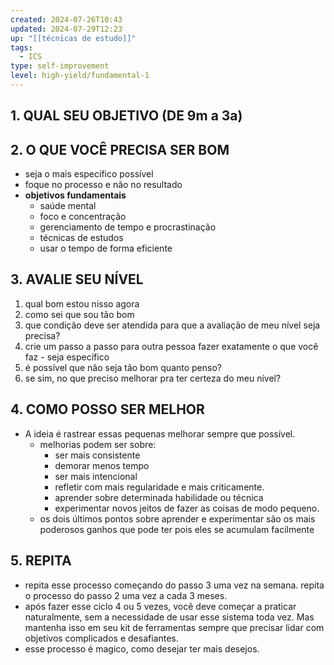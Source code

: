```yaml
---
created: 2024-07-26T10:43
updated: 2024-07-29T12:23
up: "[[técnicas de estudo]]"
tags:
  - ICS
type: self-improvement
level: high-yield/fundamental-1
---
```

## 1. QUAL SEU OBJETIVO (DE 9m a 3a)
## 2. O QUE VOCÊ PRECISA SER BOM
- seja o mais específico possível
- foque no processo e não no resultado
- **objetivos fundamentais**
	- saúde mental
	- foco e concentração
	- gerenciamento de tempo e procrastinação
	- técnicas de estudos
	- usar o tempo de forma eficiente
## 3. AVALIE SEU NÍVEL
1. qual bom estou nisso agora
2. como sei que sou tão bom
3. que condição deve ser atendida para que a avaliação de meu nível seja precisa?
4. crie um passo a passo para outra pessoa fazer exatamente o que você faz - seja específico
5. é possível que não seja tão bom quanto penso?
6. se sim, no que preciso melhorar pra ter certeza do meu nível?

## 4. COMO POSSO SER MELHOR
- A ideia é rastrear essas pequenas melhorar sempre que possível.
	- melhorias podem ser sobre:
		- ser mais consistente
		- demorar menos tempo
		- ser mais intencional
		- refletir com mais regularidade e mais criticamente.
		- aprender sobre determinada habilidade ou técnica
		- experimentar novos jeitos de fazer as coisas de modo pequeno.
	- os dois últimos pontos sobre aprender e experimentar são os mais poderosos ganhos que pode ter pois eles se acumulam facilmente 


## 5. REPITA
- repita esse processo começando do passo 3 uma vez na semana. repita o processo do passo 2 uma vez a cada 3 meses.
- após fazer esse ciclo 4 ou 5 vezes, você deve começar a praticar naturalmente, sem a necessidade de usar esse sistema toda vez. Mas mantenha isso em seu kit de ferramentas sempre que precisar lidar com objetivos complicados e desafiantes.
- esse processo é magico, como desejar ter mais desejos.